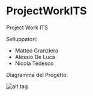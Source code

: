 # ProjectWorkITS
Project Work ITS 

Sviluppatori:
- Matteo Granziera
- Alessio De Luca
- Nicola Tedesco

Diagramma del Progetto:

![alt tag](https://raw.githubusercontent.com/MatteoGranziera/ProjectWorkITS/master/doc/images/ProjectWork-TSAC.png)
